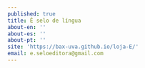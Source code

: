 ```yaml
---
published: true
title: É selo de língua
about-en: ''
about-es: ''
about-pt: ''
site: 'https://bax-uva.github.io/loja-E/'
email: e.seloeditora@gmail.com
---
```


